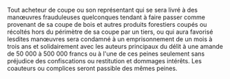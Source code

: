 Tout acheteur de coupe ou son représentant qui se sera
livré à des manœuvres frauduleuses quelconques tendant à faire passer
comme provenant de sa coupe de bois et autres produits forestiers coupés
ou récoltés hors du périmètre de sa coupe par un tiers, ou qui aura
favorisé lesdites manœuvres sera condamné à un emprisonnement de un mois
à trois ans et solidairement avec les auteurs principaux du délit à une
amande de 50 000 à 500 000 francs ou à l'une de ces peines seulement
sans préjudice des confiscations ou restitution et dommages intérêts.
Les coauteurs ou complices seront passible des mêmes peines.